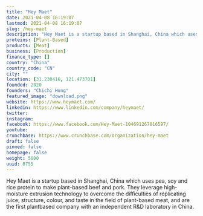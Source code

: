 ```yaml
---
title: "Hey Maet"
date: 2021-04-08 16:19:07
lastmod: 2021-04-08 16:19:07
slug: /hey-maet
description: "Hey Maet is a startup based in Shanghai, China which uses pea, soy and rice protein to make plant-based beef and pork. They leverage high-moisture extrusion technology to overcome the difficulties of replicating juice, structure, colour, and taste in the field of plant-based meat, and are the first plantbased company with an independent R&D laboratory in China."
proteins: [Plant-Based]
products: [Meat]
business: [Production]
finance_type: []
country: "China"
country_code: "CN"
city: ""
location: [31.230416, 121.473701]
founded: 2020
founders: "Chichi Hong"
featured_image: "download.png"
website: https://www.heymaet.com/
linkedin: https://www.linkedin.com/company/heymaet/
twitter: 
instagram: 
facebook: https://www.facebook.com/Hey-Maet-104691267816597/
youtube: 
crunchbase: https://www.crunchbase.com/organization/hey-maet
draft: false
pinned: false
homepage: false
weight: 5000
uuid: 8755
---
```

Hey Maet is a startup based in Shanghai, China which uses pea, soy and rice protein to make plant-based beef and pork. They leverage high-moisture extrusion technology to overcome the difficulties of replicating juice, structure, colour, and taste in the field of plant-based meat, and are the first plantbased company with an independent R&D laboratory in China.
